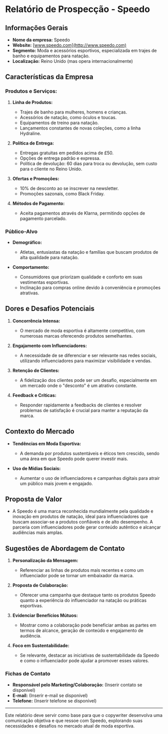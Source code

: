 # Relatório de Prospecção - Speedo

## Informações Gerais

- **Nome da empresa:** Speedo
- **Website:** [www.speedo.com](http://www.speedo.com)
- **Segmento:** Moda e acessórios esportivos, especializada em trajes de banho e equipamentos para natação.
- **Localização:** Reino Unido (mas opera internacionalmente)

## Características da Empresa

### Produtos e Serviços:

1. **Linha de Produtos:**
   - Trajes de banho para mulheres, homens e crianças.
   - Acessórios de natação, como óculos e toucas.
   - Equipamentos de treino para natação.
   - Lançamentos constantes de novas coleções, como a linha Hydraline.

2. **Política de Entrega:**
   - Entregas gratuitas em pedidos acima de £50.
   - Opções de entrega padrão e expressa.
   - Política de devolução: 60 dias para troca ou devolução, sem custo para o cliente no Reino Unido.

3. **Ofertas e Promoções:**
   - 10% de desconto ao se inscrever na newsletter.
   - Promoções sazonais, como Black Friday.

4. **Métodos de Pagamento:**
   - Aceita pagamentos através de Klarna, permitindo opções de pagamento parcelado.

### Público-Alvo

- **Demográfico:**
  - Atletas, entusiastas da natação e famílias que buscam produtos de alta qualidade para natação.
  
- **Comportamento:**
  - Consumidores que priorizam qualidade e conforto em suas vestimentas esportivas.
  - Inclinação para compras online devido à conveniência e promoções atrativas.

## Dores e Desafios Potenciais

1. **Concorrência Intensa:**
   - O mercado de moda esportiva é altamente competitivo, com numerosas marcas oferecendo produtos semelhantes.

2. **Engajamento com Influenciadores:**
   - A necessidade de se diferenciar e ser relevante nas redes sociais, utilizando influenciadores para maximizar visibilidade e vendas.

3. **Retenção de Clientes:**
   - A fidelização dos clientes pode ser um desafio, especialmente em um mercado onde o "desconto" é um atrativo constante.

4. **Feedback e Críticas:**
   - Responder rapidamente a feedbacks de clientes e resolver problemas de satisfação é crucial para manter a reputação da marca.

## Contexto do Mercado

- **Tendências em Moda Esportiva:**
  - A demanda por produtos sustentáveis e éticos tem crescido, sendo uma área em que Speedo pode querer investir mais.
  
- **Uso de Mídias Sociais:**
  - Aumentar o uso de influenciadores e campanhas digitais para atrair um público mais jovem e engajado.

## Proposta de Valor

- A Speedo é uma marca reconhecida mundialmente pela qualidade e inovação em produtos de natação, ideal para influenciadores que buscam associar-se a produtos confiáveis e de alto desempenho. A parceria com influenciadores pode gerar conteúdo autêntico e alcançar audiências mais amplas.

## Sugestões de Abordagem de Contato

1. **Personalização da Mensagem:**
   - Referenciar as linhas de produtos mais recentes e como um influenciador pode se tornar um embaixador da marca.

2. **Proposta de Colaboração:**
   - Oferecer uma campanha que destaque tanto os produtos Speedo quanto a experiência do influenciador na natação ou práticas esportivas.

3. **Evidenciar Benefícios Mútuos:**
   - Mostrar como a colaboração pode beneficiar ambas as partes em termos de alcance, geração de conteúdo e engajamento de audiência.

4. **Foco em Sustentabilidade:**
   - Se relevante, destacar as iniciativas de sustentabilidade da Speedo e como o influenciador pode ajudar a promover esses valores.

### Fichas de Contato

- **Responsável pelo Marketing/Colaboração:** (Inserir contato se disponível)
- **E-mail:** (Inserir e-mail se disponível)
- **Telefone:** (Inserir telefone se disponível)

---

Este relatório deve servir como base para que o copywriter desenvolva uma comunicação objetiva e que ressoe com Speedo, explorando suas necessidades e desafios no mercado atual de moda esportiva.